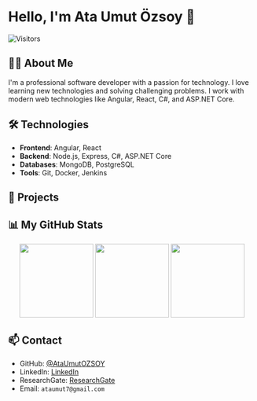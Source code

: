 # Hello, I'm Ata Umut Özsoy 👋
![Visitors](https://komarev.com/ghpvc/?username=AtaUmutOZSOY)

## 🙋‍♂️ About Me
I'm a professional software developer with a passion for technology. I love learning new technologies and solving challenging problems. I work with modern web technologies like Angular, React, C#, and ASP.NET Core.

## 🛠 Technologies
- **Frontend**: Angular, React
- **Backend**: Node.js, Express, C#, ASP.NET Core
- **Databases**: MongoDB, PostgreSQL
- **Tools**: Git, Docker, Jenkins

## 🔭 Projects

## 📊 My GitHub Stats

<p align="center">
  <img src="https://github-readme-streak-stats.herokuapp.com/?user=AtaUmutOZSOY&theme=radical&hide_border=true" height="150">
  <img src="https://github-readme-stats.vercel.app/api?username=AtaUmutOZSOY&show_icons=true&theme=radical&hide_border=true" height="150">
  <img src="https://github-readme-stats.vercel.app/api/top-langs/?username=AtaUmutOZSOY&theme=radical&hide_border=true&layout=compact" height="150">
</p>

## 📫 Contact
- GitHub: [@AtaUmutOZSOY](https://github.com/AtaUmutOZSOY)
- LinkedIn: [LinkedIn](https://www.linkedin.com/in/ata-umut-%C3%B6zsoy/)
- ResearchGate: [ResearchGate](https://www.researchgate.net/profile/Ata-Ozsoy)
- Email: `ataumut7@gmail.com`
